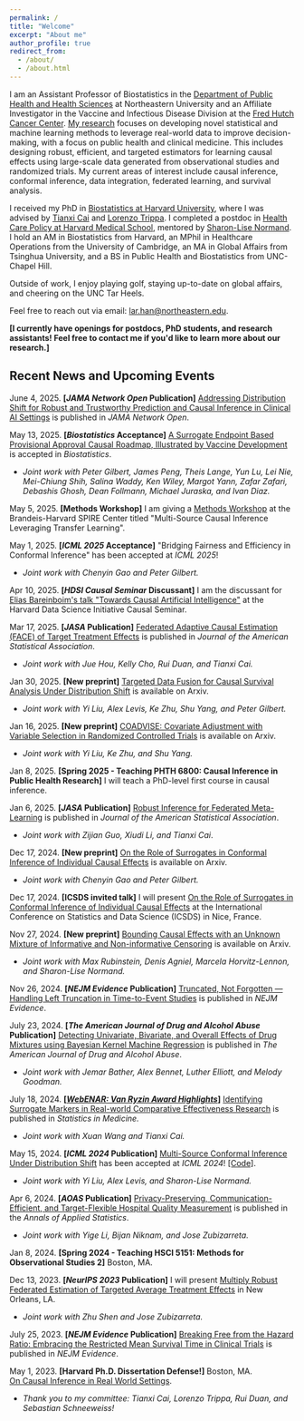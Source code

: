 ```yaml
---
permalink: /
title: "Welcome"
excerpt: "About me"
author_profile: true
redirect_from: 
  - /about/
  - /about.html
---
```


I am an Assistant Professor of Biostatistics in the [Department of Public Health and Health Sciences](https://bouve.northeastern.edu/directory/larry-han/) at Northeastern University and an Affiliate Investigator in the Vaccine and Infectious Disease Division at the [Fred Hutch Cancer Center](https://www.fredhutch.org/en.html). [My research](https://scholar.google.com/citations?user=iZnTmxMAAAAJ&hl=en&oi=ao) focuses on developing novel statistical and machine learning methods to leverage real-world data to improve decision-making, with a focus on public health and clinical medicine. This includes designing robust, efficient, and targeted estimators for learning causal effects using large-scale data generated from observational studies and randomized trials. My current areas of interest include causal inference, conformal inference, data integration, federated learning, and survival analysis.

I received my PhD in [Biostatistics at Harvard University](https://www.hsph.harvard.edu/biostatistics/), where I was advised by [Tianxi Cai](https://www.hsph.harvard.edu/profile/tianxi-cai/) and [Lorenzo Trippa](https://www.hsph.harvard.edu/profile/lorenzo-trippa/). I completed a postdoc in [Health Care Policy at Harvard Medical School](https://hcp.hms.harvard.edu/about), mentored by [Sharon-Lise Normand](https://hcp.hms.harvard.edu/people/sharon-lise-normand). I hold an AM in Biostatistics from Harvard, an MPhil in Healthcare Operations from the University of Cambridge, an MA in Global Affairs from Tsinghua University, and a BS in Public Health and Biostatistics from UNC-Chapel Hill.  

Outside of work, I enjoy playing golf, staying up-to-date on global affairs, and cheering on the UNC Tar Heels.   

Feel free to reach out via email: [lar.han@northeastern.edu](lar.han@northeastern.edu). 

**[I currently have openings for postdocs, PhD students, and research assistants! Feel free to contact me if you'd like to learn more about our research.]**


## Recent News and Upcoming Events  
June 4, 2025.  **[*JAMA Network Open* Publication]** [Addressing Distribution Shift for Robust and Trustworthy Prediction and Causal Inference in Clinical AI Settings](https://jamanetwork.com/journals/jamanetworkopen/fullarticle/2834887) is published in *JAMA Network Open*.  

May 13, 2025. **[*Biostatistics* Acceptance]** [A Surrogate Endpoint Based Provisional Approval Causal Roadmap, Illustrated by Vaccine Development](https://academic.oup.com/biostatistics/article/26/1/kxaf018/8171438?login=false) is accepted in *Biostatistics*.  
* *Joint work with Peter Gilbert, James Peng, Theis Lange, Yun Lu, Lei Nie, Mei-Chiung Shih, Salina Waddy, Ken Wiley, Margot Yann, Zafar Zafari, Debashis Ghosh, Dean Follmann, Michael Juraska, and Ivan Diaz.*

May 5, 2025. **[Methods Workshop]** I am giving a [Methods Workshop](https://heller.brandeis.edu/spire-center/activities/index.html) at the Brandeis-Harvard SPIRE Center titled "Multi-Source Causal Inference Leveraging Transfer Learning".  

May 1, 2025. **[*ICML 2025* Acceptance]** "Bridging Fairness and Efficiency in Conformal Inference" has been accepted at *ICML 2025*!  
* *Joint work with Chenyin Gao and Peter Gilbert.*  

Apr 10, 2025. **[*HDSI Causal Seminar* Discussant]** I am the discussant for [Elias Bareinboim's talk "Towards Causal Artificial Intelligence"](https://datascience.harvard.edu/calendar_event/causal-seminar-elias-bareinboim/?mc_cid=069bf2711b&mc_eid=40fc9df331) at the Harvard Data Science Initiative Causal Seminar.  

Mar 17, 2025. **[*JASA* Publication]** [Federated Adaptive Causal Estimation (FACE) of Target Treatment Effects](https://arxiv.org/abs/2112.09313) is published in *Journal of the American Statistical Association*.  
* *Joint work with Jue Hou, Kelly Cho, Rui Duan, and Tianxi Cai.*  

Jan 30, 2025. **[New preprint]** [Targeted Data Fusion for Causal Survival Analysis Under Distribution Shift](https://arxiv.org/pdf/2501.18798) is available on Arxiv.  
* *Joint work with Yi Liu, Alex Levis, Ke Zhu, Shu Yang, and Peter Gilbert.*

Jan 16, 2025. **[New preprint]** [COADVISE: Covariate Adjustment with Variable Selection in Randomized Controlled Trials](https://arxiv.org/pdf/2501.08945) is available on Arxiv.  
* *Joint work with Yi Liu, Ke Zhu, and Shu Yang.*

Jan 8, 2025. **[Spring 2025 - Teaching PHTH 6800: Causal Inference in Public Health Research]** I will teach a PhD-level first course in causal inference.  

Jan 6, 2025. **[*JASA* Publication]** [Robust Inference for Federated Meta-Learning](https://www.tandfonline.com/doi/full/10.1080/01621459.2024.2443246) is published in *Journal of the American Statistical Association*.  
* *Joint work with Zijian Guo, Xiudi Li, and Tianxi Cai*.

Dec 17, 2024. **[New preprint]** [On the Role of Surrogates in Conformal Inference of Individual Causal Effects](https://arxiv.org/pdf/2412.12365) is available on Arxiv.  
* *Joint work with Chenyin Gao and Peter Gilbert.*

Dec 17, 2024. **[ICSDS invited talk]** I will present [On the Role of Surrogates in Conformal Inference of Individual Causal Effects](https://arxiv.org/pdf/2412.12365) at the International Conference on Statistics and Data Science (ICSDS) in Nice, France.  

Nov 27, 2024. **[New preprint]** [Bounding Causal Effects with an Unknown Mixture of Informative and Non-informative Censoring](https://arxiv.org/pdf/2411.16902) is available on Arxiv.  
* *Joint work with Max Rubinstein, Denis Agniel, Marcela Horvitz-Lennon, and Sharon-Lise Normand.*

Nov 26, 2024. **[*NEJM Evidence* Publication]** [Truncated, Not Forgotten — Handling Left Truncation in Time-to-Event Studies](https://evidence.nejm.org/doi/full/10.1056/EVIDe2400384) is published in *NEJM Evidence*.    
 

July 23, 2024. **[*The American Journal of Drug and Alcohol Abuse* Publication]** [Detecting Univariate, Bivariate, and Overall Effects of Drug Mixtures using Bayesian Kernel Machine Regression](https://www.tandfonline.com/doi/full/10.1080/00952990.2024.2380463) is published in *The American Journal of Drug and Alcohol Abuse*.  
* *Joint work with Jemar Bather, Alex Bennet, Luther Elliott, and Melody Goodman.*

July 18, 2024. **[[*WebENAR: Van Ryzin Award Highlights*]](https://www.enar.org/education/)** [Identifying Surrogate Markers in Real-world Comparative Effectiveness Research](https://onlinelibrary.wiley.com/doi/abs/10.1002/sim.9569) is published in *Statistics in Medicine.*  
* *Joint work with Xuan Wang and Tianxi Cai.*  


May 15, 2024. **[*ICML 2024* Publication]** [Multi-Source Conformal Inference Under Distribution Shift](https://proceedings.mlr.press/v235/liu24ag.html) has been accepted at *ICML 2024*! [[Code]](https://github.com/yiliu1998/Multi-Source-Conformal).  
* *Joint work with Yi Liu, Alex Levis, and Sharon-Lise Normand.*

Apr 6, 2024. **[*AOAS* Publication]** [Privacy-Preserving, Communication-Efficient, and Target-Flexible Hospital Quality Measurement](https://projecteuclid.org/journals/annals-of-applied-statistics/volume-18/issue-2/Privacy-preserving-communication-efficient-and-target-flexible-hospital-quality-measurement/10.1214/23-AOAS1837.short) is published in the *Annals of Applied Statistics*.   
* *Joint work with Yige Li, Bijan Niknam, and Jose Zubizarreta.*

Jan 8, 2024. **[Spring 2024 - Teaching HSCI 5151: Methods for Observational Studies 2]** Boston, MA.   

Dec 13, 2023. **[*NeurIPS 2023* Publication]** I will present [Multiply Robust Federated Estimation of Targeted Average Treatment Effects](https://neurips.cc/virtual/2023/poster/71928)  in New Orleans, LA.  
* *Joint work with Zhu Shen and Jose Zubizarreta.*

July 25, 2023. **[*NEJM Evidence* Publication]** [Breaking Free from the Hazard Ratio: Embracing the Restricted Mean Survival Time in Clinical Trials](https://evidence.nejm.org/doi/abs/10.1056/EVIDe2300142) is published in *NEJM Evidence*.  

May 1, 2023. **[Harvard Ph.D. Dissertation Defense!]** Boston, MA.  
[On Causal Inference in Real World Settings](https://dash.harvard.edu/handle/1/37375748).   
* *Thank you to my committee: Tianxi Cai, Lorenzo Trippa, Rui Duan, and Sebastian Schneeweiss!*









